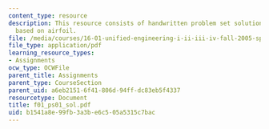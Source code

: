 ```yaml
---
content_type: resource
description: This resource consists of handwritten problem set solution for the problem
  based on airfoil.
file: /media/courses/16-01-unified-engineering-i-ii-iii-iv-fall-2005-spring-2006/b1541a8e99fb3a3be6c505a5315c7bac_f01_ps01_sol.pdf
file_type: application/pdf
learning_resource_types:
- Assignments
ocw_type: OCWFile
parent_title: Assignments
parent_type: CourseSection
parent_uid: a6eb2151-6f41-806d-94ff-dc83eb5f4337
resourcetype: Document
title: f01_ps01_sol.pdf
uid: b1541a8e-99fb-3a3b-e6c5-05a5315c7bac
---
```


